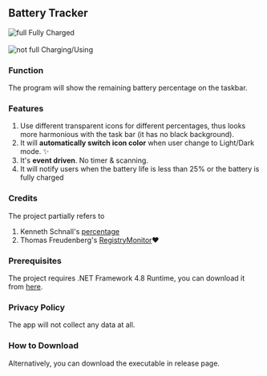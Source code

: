 ﻿## Battery Tracker
![full](https://raw.githubusercontent.com/myfix16/BatteryTrackerFramework/master/showcase1.png) Fully Charged <br></br>
![not full](https://github.com/myfix16/BatteryTrackerFramework/raw/master/showcase2.png) Charging/Using

### Function
The program will show the remaining battery percentage on the taskbar.

### Features
1. Use different transparent icons for different percentages, thus looks more harmonious with the task bar (it has no black background).
2. It will **automatically switch icon color** when user change to Light/Dark mode. ✨
3. It's **event driven**. No timer & scanning.
4. It will notify users when the battery life is less than 25% or the battery is fully charged

### Credits
The project partially refers to
1. Kenneth Schnall's [percentage](https://github.com/kas/percentage)
2. Thomas Freudenberg's [RegistryMonitor](https://www.codeproject.com/Articles/4502/RegistryMonitor-a-NET-wrapper-class-for-RegNotifyC)❤

### Prerequisites
The project requires .NET Framework 4.8 Runtime, you can download it from [here](https://dotnet.microsoft.com/download/dotnet-framework/net48).

### Privacy Policy
The app will not collect any data at all.

### How to Download
<script type="module" src="https://getbadgecdn.azureedge.net/ms-store-badge.bundled.js"></script>
<ms-store-badge productid="9P1FBSLRNM43" size="large" language="en"></ms-store-badge>

Alternatively, you can download the executable in release page.